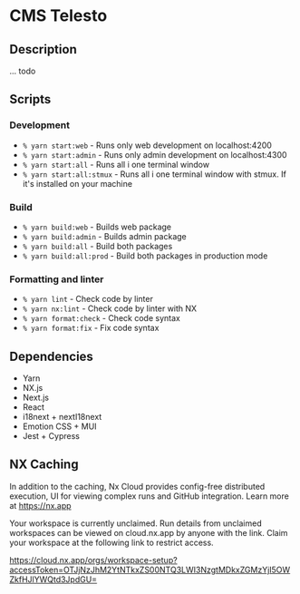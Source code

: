 # CMS Telesto

## Description

... todo

## Scripts

### Development

- `% yarn start:web` - Runs only web development on localhost:4200
- `% yarn start:admin` - Runs only admin development on localhost:4300
- `% yarn start:all` - Runs all i one terminal window
- `% yarn start:all:stmux` - Runs all i one terminal window with stmux. If it's installed on your machine

### Build

- `% yarn build:web` - Builds web package
- `% yarn build:admin` - Builds admin package
- `% yarn build:all` - Build both packages
- `% yarn build:all:prod` - Build both packages in production mode

### Formatting and linter

- `% yarn lint` - Check code by linter
- `% yarn nx:lint` - Check code by linter with NX 
- `% yarn format:check` - Check code syntax
- `% yarn format:fix` - Fix code syntax

## Dependencies

* Yarn
* NX.js
* Next.js
* React
* i18next + nextI18next
* Emotion CSS + MUI
* Jest + Cypress

## NX Caching

In addition to the caching, Nx Cloud provides config-free distributed execution,
UI for viewing complex runs and GitHub integration. Learn more at https://nx.app

Your workspace is currently unclaimed. Run details from unclaimed workspaces can be viewed on cloud.nx.app by anyone
with the link. Claim your workspace at the following link to restrict access.

https://cloud.nx.app/orgs/workspace-setup?accessToken=OTJjNzJhM2YtNTkxZS00NTQ3LWI3NzgtMDkxZGMzYjI5OWZkfHJlYWQtd3JpdGU=
